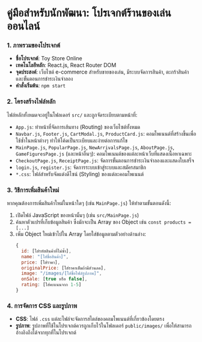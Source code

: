 # คู่มือสำหรับนักพัฒนา: โปรเจกต์ร้านของเล่นออนไลน์

### 1. ภาพรวมของโปรเจกต์

* **ชื่อโปรเจกต์**: Toy Store Online
* **เทคโนโลยีหลัก**: React.js, React Router DOM
* **จุดประสงค์**: เว็บไซต์ e-commerce สำหรับขายของเล่น, มีระบบจัดการสินค้า, ตะกร้าสินค้า และขั้นตอนการชำระเงินจำลอง
* **คำสั่งเริ่มต้น**: `npm start`

### 2. โครงสร้างไฟล์หลัก

ไฟล์หลักทั้งหมดจะอยู่ในโฟลเดอร์ `src/` และถูกจัดระเบียบตามหน้าที่:

* `App.js`: ทำหน้าที่จัดการเส้นทาง (Routing) ของเว็บไซต์ทั้งหมด
* `Navbar.js`, `Footer.js`, `CartModal.js`, `ProductCard.js`: คอมโพเนนต์ที่สร้างขึ้นเพื่อใช้ซ้ำในหน้าต่างๆ ทำให้โค้ดเป็นระเบียบและง่ายต่อการแก้ไข
* `MainPage.js`, `PopularPage.js`, `NewArrivalsPage.js`, `AboutPage.js`, `GameFiguresPage.js` (และหน้าอื่นๆ): คอมโพเนนต์ของแต่ละหน้าเว็บที่แสดงเนื้อหาเฉพาะ
* `CheckoutPage.js`, `ReceiptPage.js`: จัดการขั้นตอนการชำระเงินจำลองและแสดงใบเสร็จ
* `login.js`, `register.js`: จัดการระบบเข้าสู่ระบบและสมัครสมาชิก
* `*.css`: ไฟล์สำหรับจัดแต่งดีไซน์ (Styling) ของแต่ละคอมโพเนนต์

### 3. วิธีการเพิ่มสินค้าใหม่

หากคุณต้องการเพิ่มสินค้าใหม่ในหน้าใดๆ (เช่น `MainPage.js`) ให้ทำตามขั้นตอนดังนี้:

1.  เปิดไฟล์ JavaScript ของหน้านั้นๆ (เช่น `src/MainPage.js`)
2.  ค้นหาตัวแปรที่เก็บข้อมูลสินค้า ซึ่งมักจะเป็น Array ของ Object เช่น `const products = [...]`
3.  เพิ่ม Object ใหม่เข้าไปใน Array โดยใส่ข้อมูลตามตัวอย่างด้านล่าง:
    ```javascript
    { 
      id: [ใส่รหัสสินค้าที่ไม่ซ้ำ], 
      name: "[ใส่ชื่อสินค้า]", 
      price: [ใส่ราคา], 
      originalPrice: [ใส่ราคาเต็มถ้ามีส่วนลด], 
      image: "/images/[ใส่ชื่อไฟล์รูปภาพ]", 
      onSale: [true หรือ false], 
      rating: [ใส่คะแนนจาก 1-5]
    }
    ```

### 4. การจัดการ CSS และรูปภาพ

* **CSS**: ไฟล์ `.css` แต่ละไฟล์จะจัดการสไตล์ของคอมโพเนนต์ที่เกี่ยวข้องโดยตรง
* **รูปภาพ**: รูปภาพที่ใช้ในโปรเจกต์ควรถูกเก็บไว้ในโฟลเดอร์ `public/images/` เพื่อให้สามารถอ้างอิงถึงได้จากทุกที่ในโปรเจกต์